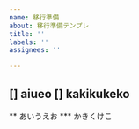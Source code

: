 ```yaml
---
name: 移行準備
about: 移行準備テンプレ
title: ''
labels: ''
assignees: ''

---
```


[] aiueo
[] kakikukeko
-----

** あいうえお
*** かきくけこ
